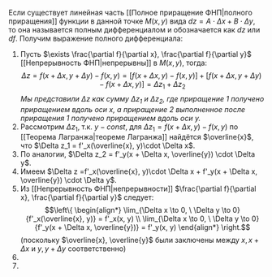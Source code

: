 Если существует линейная часть [[Полное приращение ФНП|полного приращения]] функции в данной точке $M(x,y)$ вида $dz = A\cdot\Delta x + B \cdot  \Delta y$, то она называется полным дифференциалом и обозначается как $dz$ или $df$.
Получим выражение полного дифференциала:
1. Пусть $\exists \frac{\partial f}{\partial x}, \frac{\partial f}{\partial y}$ [[Непрерывность ФНП|непрерывны]] в $M(x,y)$, тогда: $$\Delta z = f(x+\Delta x, y + \Delta y) - f(x,y) = [f(x+\Delta x, y) - f(x,y)] + [f(x+\Delta x, y + \Delta y) - f(x+\Delta x,y)] = \Delta z_1 + \Delta z_2$$*Мы представили $\Delta z$ как сумму $\Delta z_1$ и $\Delta z_2$, где приращение 1 получено приращением вдоль оси x, а приращение 2 выполненное после приращения 1 получено приращением вдоль оси y.*
3. Рассмотрим $\Delta z_1$, т.к. $y-const$, для $\Delta z_1 = f(x+\Delta x, y) - f(x,y)$ по [[Теорема Лагранжа|теореме Лагранжа]] найдётся $\overline{x}$, что $\Delta z_1 = f'_x(\overline{x}, y)\cdot \Delta x$. 
4. По аналогии, $\Delta z_2 = f'_y(x + \Delta x, \overline{y}) \cdot \Delta y$.
5. Имеем $\Delta z =f'_x(\overline{x}, y)\cdot \Delta x + f'_y(x + \Delta x, \overline{y}) \cdot \Delta y$.
6. Из [[Непрерывность ФНП|непрерывности]] $\frac{\partial f}{\partial x}, \frac{\partial f}{\partial y}$ следует:$$\left\{ \begin{align*} \lim_{\Delta x \to 0, \ \Delta y \to 0}{f'_x(\overline{x}, y)} = f'_x(x, y) \\ \lim_{\Delta x \to 0, \ \Delta y \to 0}{f'_y(x + \Delta x, \overline{y})} = f'_y(x, y) \end{align*} \right.$$ (поскольку $\overline{x}, \overline{y}$ были заключены между $x, x + \Delta x$ и $y, y + \Delta y$ соответственно)
7. 
8. 